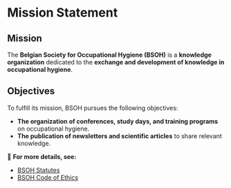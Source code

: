 # Mission Statement  

## Mission  

The **Belgian Society for Occupational Hygiene (BSOH)** is a **knowledge organization** dedicated to the **exchange and development of knowledge in occupational hygiene**. 

## Objectives  

To fulfill its mission, BSOH pursues the following objectives:  

- **The organization of conferences, study days, and training programs** on occupational hygiene.  
- **The publication of newsletters and scientific articles** to share relevant knowledge.  

📌 **For more details, see:**  
- [BSOH Statutes](docs/statutes.md)  
- [BSOH Code of Ethics](docs/code_of_ethics.md)  
